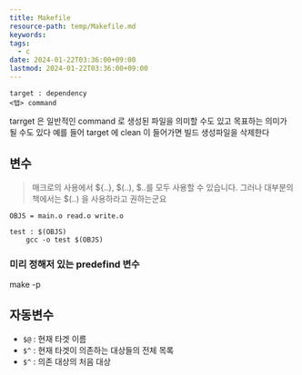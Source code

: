 ```yaml
---
title: Makefile
resource-path: temp/Makefile.md
keywords:
tags:
  - c
date: 2024-01-22T03:36:00+09:00
lastmod: 2024-01-22T03:36:00+09:00
---
```

```
target : dependency
<탭> command
```
tarrget 은 일반적인 command 로 생성된 파일을 의미할 수도 있고 목표하는 의미가 될 수도 있다
예를 들어 target 에 clean 이 들어가면 빌드 생성파일을 삭제한다


## 변수
> 매크로의 사용에서 ${..}, $(..), $..를 모두 사용할 수 있습니다. 그러나 대부분의 책에서는 $(..) 을 사용하라고 권하는군요

```
OBJS = main.o read.o write.o

test : $(OBJS)
	gcc -o test $(OBJS)
```

### 미리 정해저 있는 predefind 변수
make -p


## 자동변수
- `$@` : 현재 타겟 이름
- `$^` : 현재 타겟이 의존하는 대상들의 전체 목록
- `$^` : 의존 대상의 처음 대상